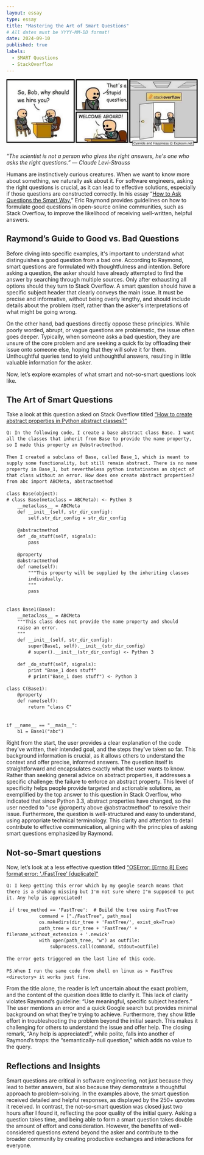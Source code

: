 ```yaml
---
layout: essay
type: essay
title: "Mastering the Art of Smart Questions"
# All dates must be YYYY-MM-DD format!
date: 2024-09-10
published: true
labels:
  - SMART Questions
  - StackOverflow
---
```

<div class="text-center">
    <img width="600px" class="rounded float-start pe-6" src="../img/bad-question-comic-strip.png">
</div>

*“The scientist is not a person who gives the right answers, he's one who asks the right questions.” ― Claude Levi-Strauss*

Humans are instinctively curious creatures. When we want to know more about something, we naturally ask about it. For software engineers, asking the right questions is crucial, as it can lead to effective solutions, especially if those questions are constructed correctly. In his essay “[How to Ask Questions the Smart Way](http://www.catb.org/esr/faqs/smart-questions.html),” Eric Raymond provides guidelines on how to formulate good questions in open-source online communities, such as Stack Overflow, to improve the likelihood of receiving well-written, helpful answers.

## Raymond’s Guide to Good vs. Bad Questions

Before diving into specific examples, it's important to understand what distinguishes a good question from a bad one. According to Raymond, smart questions are formulated with thoughtfulness and intention. Before asking a question, the asker should have already attempted to find the answer by searching through multiple sources. Only after exhausting all options should they turn to Stack Overflow. A smart question should have a specific subject header that clearly conveys the main issue. It must be precise and informative, without being overly lengthy, and should include details about the problem itself, rather than the asker's interpretations of what might be going wrong.

On the other hand, bad questions directly oppose these principles. While poorly worded, abrupt, or vague questions are problematic, the issue often goes deeper. Typically, when someone asks a bad question, they are unsure of the core problem and are seeking a quick fix by offloading their issue onto someone else, hoping that they will solve it for them. Unthoughtful queries tend to yield unthoughtful answers, resulting in little valuable information for the asker.

Now, let’s explore examples of what smart and not-so-smart questions look like.

## The Art of Smart Questions

Take a look at this question asked on Stack Overflow titled [“How to create abstract properties in Python abstract classes?"](https://stackoverflow.com/questions/5960337/how-to-create-abstract-properties-in-python-abstract-classes)

```
Q: In the following code, I create a base abstract class Base. I want all the classes that inherit from Base to provide the name property, so I made this property an @abstractmethod.

Then I created a subclass of Base, called Base_1, which is meant to supply some functionality, but still remain abstract. There is no name property in Base_1, but nevertheless python instatinates an object of that class without an error. How does one create abstract properties?
from abc import ABCMeta, abstractmethod

class Base(object):
# class Base(metaclass = ABCMeta): <- Python 3
    __metaclass__ = ABCMeta
    def __init__(self, str_dir_config):
        self.str_dir_config = str_dir_config
    
    @abstractmethod
    def _do_stuff(self, signals):
        pass
    
    @property    
    @abstractmethod
    def name(self):
        """This property will be supplied by the inheriting classes
        individually.
        """
        pass
    

class Base1(Base):
    __metaclass__ = ABCMeta
    """This class does not provide the name property and should
    raise an error.
    """
    def __init__(self, str_dir_config):
        super(Base1, self).__init__(str_dir_config)
        # super().__init__(str_dir_config) <- Python 3
    
    def _do_stuff(self, signals):
        print "Base_1 does stuff"
        # print("Base_1 does stuff") <- Python 3

class C(Base1):
    @property
    def name(self):
        return "class C"
    

if __name__ == "__main__":
    b1 = Base1("abc")
```

Right from the start, the user provides a clear explanation of the code they've written, their intended goal, and the steps they've taken so far. This background information is crucial, as it allows others to understand the context and offer precise, informed answers. The question itself is straightforward and encapsulates exactly what the user wants to know. Rather than seeking general advice on abstract properties, it addresses a specific challenge: the failure to enforce an abstract property. This level of specificity helps people provide targeted and actionable solutions, as exemplified by the top answer to this question in Stack Overflow, who indicated that since Python 3.3, abstract properties have changed, so the user needed to "use @property above @abstractmethod" to resolve their issue. Furthermore, the question is well-structured and easy to understand, using appropriate technical terminology. This clarity and attention to detail contribute to effective communication, aligning with the principles of asking smart questions emphasized by Raymond.

## Not-so-Smart questions

Now, let’s look at a less effective question titled [“OSError: [Errno 8] Exec format error: './FastTree' [duplicate]"](https://stackoverflow.com/questions/78971941/oserror-errno-8-exec-format-error-fasttree)

```
Q: I keep getting this error which by my google search means that there is a shabang missing but I'm not sure where I"m supposed to put it. Any help is appreciated!

 if tree_method == 'FastTree':  # Build the tree using FastTree
            command = ["./FastTree", path_msa]
            os.makedirs(dir_tree + 'FastTree/', exist_ok=True)
            path_tree = dir_tree + 'FastTree/' + filename_without_extension + '.newick'
            with open(path_tree, "w") as outfile:
                subprocess.call(command, stdout=outfile)

The error gets triggered on the last line of this code.

PS.When I run the same code from shell on linux as > FastTree <directory> it works just fine.
```

From the title alone, the reader is left uncertain about the exact problem, and the content of the question does little to clarify it. This lack of clarity violates Raymond’s guideline: “Use meaningful, specific subject headers.” The user mentions an error and a quick Google search but provides minimal background on what they’re trying to achieve. Furthermore, they show little effort in troubleshooting the problem beyond the initial search. This makes it challenging for others to understand the issue and offer help. The closing remark, “Any help is appreciated!”, while polite, falls into another of Raymond’s traps: the “semantically-null question,” which adds no value to the query.

## Reflections and Insights

Smart questions are critical in software engineering, not just because they lead to better answers, but also because they demonstrate a thoughtful approach to problem-solving. In the examples above, the smart question received detailed and helpful responses, as displayed by the 250+ upvotes it received. In contrast, the not-so-smart question was closed just two hours after I found it, reflecting the poor quality of the initial query. Asking a question takes time, and being able to form a smart question takes double the amount of effort and consideration. However, the benefits of well-considered questions extend beyond the asker and contribute to the broader community by creating productive exchanges and interactions for everyone.



